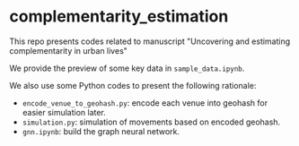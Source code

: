 # complementarity_estimation

This repo presents codes related to manuscript "Uncovering and estimating complementarity in
urban lives"

We provide the preview of some key data in `sample_data.ipynb`.

We also use some Python codes to present the following rationale:
- `encode_venue_to_geohash.py`: encode each venue into geohash for easier simulation later.
- `simulation.py`: simulation of movements based on encoded geohash.
- `gnn.ipynb`: build the graph neural network.
